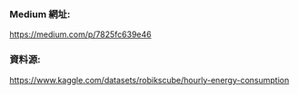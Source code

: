 ### Medium 網址:

https://medium.com/p/7825fc639e46


### 資料源:

https://www.kaggle.com/datasets/robikscube/hourly-energy-consumption
